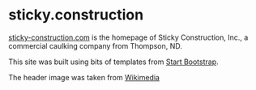 # sticky.construction

[sticky-construction.com](http://sticky-construction.com) is the homepage of Sticky Construction, Inc., a commercial caulking company from Thompson, ND.

This site was built using bits of templates from [Start Bootstrap](https://startbootstrap.com).

The header image was taken from [Wikimedia](https://commons.wikimedia.org/wiki/File:Turtle_Cove_Providenciales_Beach.jpg)
